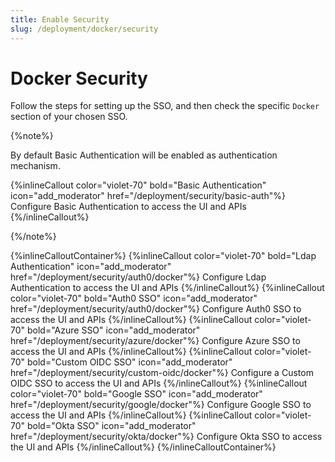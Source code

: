 ```yaml
---
title: Enable Security
slug: /deployment/docker/security
---
```


# Docker Security

Follow the steps for setting up the SSO, and then check the specific `Docker` section of your chosen SSO.

{%note%}

By default Basic Authentication will be enabled as authentication mechanism.

{%inlineCallout
    color="violet-70"
    bold="Basic Authentication"
    icon="add_moderator"
    href="/deployment/security/basic-auth"%}
    Configure Basic Authentication to access the UI and APIs
  {%/inlineCallout%}

{%/note%}

{%inlineCalloutContainer%}
  {%inlineCallout
    color="violet-70"
    bold="Ldap Authentication"
    icon="add_moderator"
    href="/deployment/security/auth0/docker"%}
    Configure Ldap Authentication to access the UI and APIs
  {%/inlineCallout%}
  {%inlineCallout
    color="violet-70"
    bold="Auth0 SSO"
    icon="add_moderator"
    href="/deployment/security/auth0/docker"%}
    Configure Auth0 SSO to access the UI and APIs
  {%/inlineCallout%}
  {%inlineCallout
    color="violet-70"
    bold="Azure SSO"
    icon="add_moderator"
    href="/deployment/security/azure/docker"%}
    Configure Azure SSO to access the UI and APIs
  {%/inlineCallout%}
  {%inlineCallout
    color="violet-70"
    bold="Custom OIDC SSO"
    icon="add_moderator"
    href="/deployment/security/custom-oidc/docker"%}
    Configure a Custom OIDC SSO to access the UI and APIs
  {%/inlineCallout%}
  {%inlineCallout
    color="violet-70"
    bold="Google SSO"
    icon="add_moderator"
    href="/deployment/security/google/docker"%}
    Configure Google SSO to access the UI and APIs
  {%/inlineCallout%}
  {%inlineCallout
    color="violet-70"
    bold="Okta SSO"
    icon="add_moderator"
    href="/deployment/security/okta/docker"%}
    Configure Okta SSO to access the UI and APIs
  {%/inlineCallout%}
{%/inlineCalloutContainer%}
